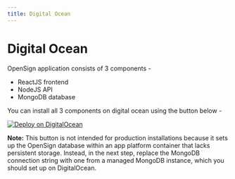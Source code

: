```yaml
---
title: Digital Ocean
---
```

# Digital Ocean

OpenSign application consists of 3 components -
- ReactJS frontend
- NodeJS API
- MongoDB database

You can install all 3 components on digital ocean using the button below -

[![Deploy on DigitalOcean](https://www.deploytodo.com/do-btn-blue.svg)](https://cloud.digitalocean.com/apps/new?repo=https://github.com/OpenSignLabs/Deploy-OpenSign-to-Digital-Ocean/tree/main&refcode=30db1c901ab0)

**Note:** This button is not intended for production installations because it sets up the OpenSign database within an app platform container that lacks persistent storage. Instead, in the next step, replace the MongoDB connection string with one from a managed MongoDB instance, which you should set up on DigitalOcean.